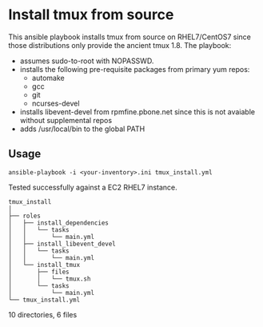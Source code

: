 # Install tmux from source #

This ansible playbook installs tmux from source on RHEL7/CentOS7 since those distributions only provide the ancient tmux 1.8. The playbook:

* assumes sudo-to-root with NOPASSWD.
* installs the following pre-requisite packages from primary yum repos:
    * automake
    * gcc
    * git
    * ncurses-devel
* installs libevent-devel from rpmfine.pbone.net since this is not avaiable without supplemental repos
* adds /usr/local/bin to the global PATH

## Usage ##

`ansible-playbook -i <your-inventory>.ini tmux_install.yml`

Tested successfully against a EC2 RHEL7 instance.

```
tmux_install
│
├── roles
│   ├── install_dependencies
│   │   └── tasks
│   │       └── main.yml
│   ├── install_libevent_devel
│   │   └── tasks
│   │       └── main.yml
│   └── install_tmux
│       ├── files
│       │   └── tmux.sh
│       └── tasks
│           └── main.yml
└── tmux_install.yml
```

10 directories, 6 files
